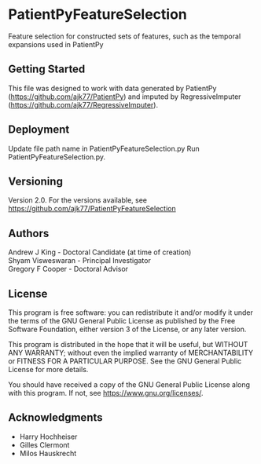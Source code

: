 # PatientPyFeatureSelection

Feature selection for constructed sets of features, such as the temporal expansions used in PatientPy

## Getting Started

This file was designed to work with data generated by PatientPy (https://github.com/ajk77/PatientPy) and imputed by RegressiveImputer (https://github.com/ajk77/RegressiveImputer).

## Deployment

Update file path name in PatientPyFeatureSelection.py
Run PatientPyFeatureSelection.py.<br />

## Versioning

Version 2.0. For the versions available, see https://github.com/ajk77/PatientPyFeatureSelection

## Authors

Andrew J King - Doctoral Candidate (at time of creation)<br />
Shyam Visweswaran - Principal Investigator<br />
Gregory F Cooper - Doctoral Advisor

## License

This program is free software: you can redistribute it and/or modify
it under the terms of the GNU General Public License as published by
the Free Software Foundation, either version 3 of the License, or
any later version.

This program is distributed in the hope that it will be useful,
but WITHOUT ANY WARRANTY; without even the implied warranty of
MERCHANTABILITY or FITNESS FOR A PARTICULAR PURPOSE.  See the
GNU General Public License for more details.

You should have received a copy of the GNU General Public License
along with this program.  If not, see <https://www.gnu.org/licenses/>.

## Acknowledgments

* Harry Hochheiser
* Gilles Clermont
* Milos Hauskrecht 
